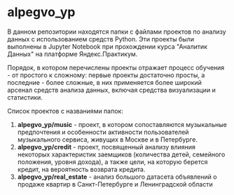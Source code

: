 # alpegvo_yp
В данном репозитории находятся папки с файлами проектов по анализу данных с использованием средств Python. Эти проекты были выполнены в Jupyter Notebook при прохождении курса "Аналитик Данных" на платформе Яндекс.Практикум.

Порядок, в котором перечислены проекты отражает процесс обучения - от простого к сложному: первые проекты достаточно просты, а последние - более сложные, в них применяется более широкий арсенал средств анализа данных, включая средства визуализации и статистики. 

Список проектов с названиями папок:
1. **alpegvo_yp/music** - проект, в котором сопоставляются музыкальные предпочтения и особенности активности пользователей музыкального сервиса, живущих в Москве и в Петербурге.
2. **alpegvo_yp/credit** -  проект, посвященный анализу влияния некоторых характеристик заемщиков (количества детей, семейного положения, уровня дохода), а также цели, на которую берется кредит, на вероятность возврата кредита.
3. **alpegvo_yp/real_estate** - анализ большого датасета объявлений о продаже квартир в Санкт-Петербурге и Ленинградской области 
